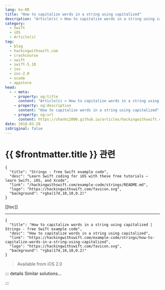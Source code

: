```yaml
---
lang: ko-KR
title: "How to capitalize words in a string using capitalized"
description: "Article(s) > How to capitalize words in a string using capitalized"
category:
  - Swift
  - iOS
  - Article(s)
tag: 
  - blog
  - hackingwithswift.com
  - crashcourse
  - swift
  - swift-5.10
  - ios
  - ios-2.0
  - xcode
  - appstore
head:
  - - meta:
    - property: og:title
      content: "Article(s) > How to capitalize words in a string using capitalized"
    - property: og:description
      content: "How to capitalize words in a string using capitalized"
    - property: og:url
      content: https://chanhi2000.github.io/articles/hackingwithswift.com/example-code/strings/how-to-capitalize-words-in-a-string-using-capitalized.html
date: 2018-03-28
isOriginal: false
---
```


# {{ $frontmatter.title }} 관련

```component VPCard
{
  "title": "Strings - free Swift example code",
  "desc": "Learn Swift coding for iOS with these free tutorials – learn Swift, iOS, and Xcode",
  "link": "/hackingwithswift.com/example-code/strings/README.md",
  "logo": "https://hackingwithswift.com/favicon.svg",
  "background": "rgba(174,10,10,0.2)"
}
```

[[toc]]

---

```component VPCard
{
  "title": "How to capitalize words in a string using capitalized | Strings - free Swift example code",
  "desc": "How to capitalize words in a string using capitalized",
  "link": "https://hackingwithswift.com/example-code/strings/how-to-capitalize-words-in-a-string-using-capitalized",
  "logo": "https://hackingwithswift.com/favicon.svg",
  "background": "rgba(174,10,10,0.2)"
}
```

> Available from iOS 2.0

<!-- TODO: 작성 -->

<!-- 
Swift offers several ways of adjusting the letter case of a string, but if you're looking for title case – that is, Text Where The First Letter Of Each String Is Capitalized - then you need to use the `capitalized` property, like this:

```swift
let str = "sunday, monday, happy days"
print(str.capitalized)
```

-->

::: details Similar solutions…

<!--
/example-code/strings/how-to-capitalize-the-first-letter-of-a-string">How to capitalize the first letter of a string 
/example-code/strings/how-to-check-whether-a-string-contains-any-words-from-an-array">How to check whether a string contains any words from an array 
/example-code/media/how-to-highlight-text-to-speech-words-being-read-using-avspeechsynthesizer">How to highlight text to speech words being read using AVSpeechSynthesizer 
/example-code/naturallanguage/how-to-find-similar-words-for-a-search-term">How to find similar words for a search term 
/example-code/uikit/how-to-use-uisearchcontroller-to-let-users-enter-search-words">How to use UISearchController to let users enter search words</a>
-->

:::

